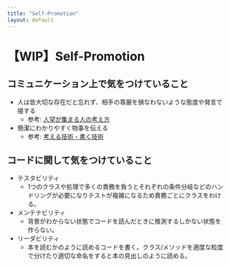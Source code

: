 ```yaml
---
title: "Self-Promotion"
layout: default
---
```


# 【WIP】Self-Promotion
## コミュニケーション上で気をつけていること
- 人は皆大切な存在だと忘れず、相手の尊厳を損なわないような態度や発言で接する
  - 参考: [人望が集まる人の考え方](https://amzn.to/3EclinP)
- 簡潔にわかりやすく物事を伝える
  - 参考: [考える技術・書く技術](https://amzn.to/3DRHP91)

## コードに関して気をつけていること
- テスタビリティ
  - 1つのクラスや処理で多くの責務を負うとそれぞれの条件分岐などのハンドリングが必要になりテストが複雑になるため責務ごとにクラスをわける。
- メンテナビリティ
  - 背景がわからない状態でコードを読んだときに推測するしかない状態を作らない。
- リーダビリティ
  - 本を読むかのように読めるコードを書く。クラス/メソッドを適度な粒度で分けたり適切な命名をすると本の見出しのように読める。

